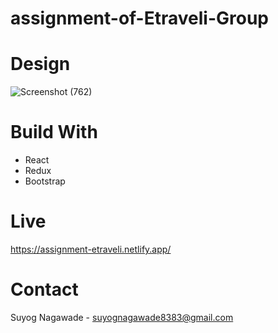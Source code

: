 # assignment-of-Etraveli-Group
# Design
![Screenshot (762)](https://user-images.githubusercontent.com/92072200/221117900-15e7d83c-f5d7-48f2-92d0-52846baafdd5.png)
# Build With
- React
- Redux
- Bootstrap
# Live
https://assignment-etraveli.netlify.app/
# Contact
Suyog Nagawade -
suyognagawade8383@gmail.com

